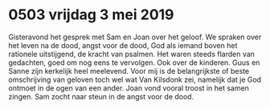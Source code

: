 # 0503 vrijdag 3 mei 2019
Gisteravond het gesprek met Sam en Joan over het geloof. We spraken over het leven na de dood, angst voor de dood, God als iemand boven het rationele uitstijgend, de kracht van psalmen. Het waren steeds flarden van gedachten, goed om nog eens te vervolgen. Ook over de kinderen. Guus en Sanne zijn kerkelijk heel meelevend. Voor mij is de belangrijkste of beste omschrijving van geloven toch wel wat Van Kilsdonk zei, namelijk dat je God ontmoet in de ogen van een ander. Joan vond vooral troost in het samen zingen. Sam zocht naar steun in de angst voor de dood. 
